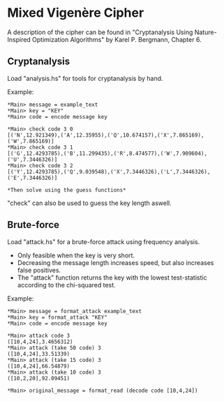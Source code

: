 # Mixed Vigenère Cipher
A description of the cipher can be found in "Cryptanalysis Using Nature-Inspired Optimization Algorithms" by Karel P. Bergmann, Chapter 6.

## Cryptanalysis
Load "analysis.hs" for tools for cryptanalysis by hand.

Example:
```
*Main> message = example_text
*Main> key = "KEY"
*Main> code = encode message key

*Main> check code 3 0
[('N',12.921349),('A',12.35955),('Q',10.674157),('X',7.865169),('W',7.865169)]
*Main> check code 3 1
[('G',12.4293785),('B',11.299435),('R',8.474577),('W',7.909604),('U',7.3446326)]
*Main> check code 3 2
[('Y',12.4293785),('Q',9.039548),('X',7.3446326),('L',7.3446326),('E',7.3446326)]

*Then solve using the guess functions*
```
"check" can also be used to guess the key length aswell.

## Brute-force
Load "attack.hs" for a brute-force attack using frequency analysis.
+ Only feasible when the key is very short.
+ Decreasing the message length increases speed, but also increases false positives.
+ The "attack" function returns the key with the lowest test-statistic according to the chi-squared test.

Example:
```
*Main> message = format_attack example_text
*Main> key = format_attack "KEY"
*Main> code = encode message key

*Main> attack code 3
([10,4,24],3.4656312)
*Main> attack (take 50 code) 3
([10,4,24],33.51339)
*Main> attack (take 15 code) 3
([10,4,24],66.54879)
*Main> attack (take 10 code) 3
([10,2,20],92.09451)

*Main> original_message = format_read (decode code [10,4,24])
```